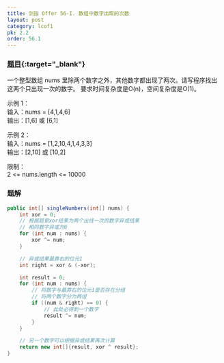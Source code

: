 ```yaml
---
title: 剑指 Offer 56-I. 数组中数字出现的次数
layout: post
category: lcof1
pk: 2.2
order: 56.1
---
```


### [题目](https://leetcode-cn.com/problems/shu-zu-zhong-shu-zi-chu-xian-de-ci-shu-lcof/){:target="_blank"}

一个整型数组 nums 里除两个数字之外，其他数字都出现了两次。请写程序找出这两个只出现一次的数字。
要求时间复杂度是O(n)，空间复杂度是O(1)。

示例 1：  
输入：nums = [4,1,4,6]  
输出：[1,6] 或 [6,1]

示例 2：  
输入：nums = [1,2,10,4,1,4,3,3]  
输出：[2,10] 或 [10,2]

限制：  
2 <= nums.length <= 10000

### 题解

```java
public int[] singleNumbers(int[] nums) {
    int xor = 0;
    // 根据题意xor结果为两个出线一次的数字异或结果
    // 相同数字异或为0
    for (int num : nums) {
        xor ^= num;
    }

    // 异或结果最靠右的位元1
    int right = xor & (-xor);

    int result = 0;
    for (int num : nums) {
        // 将数字与最靠右的位元1是否存在分组
        // 将两个数字分为两组
        if ((num & right) == 0) {
            // 此处必得到一个数字
            result ^= num;
        }
    }

    // 另一个数字可以根据异或结果再次计算
    return new int[]{result, xor ^ result};
}
```
